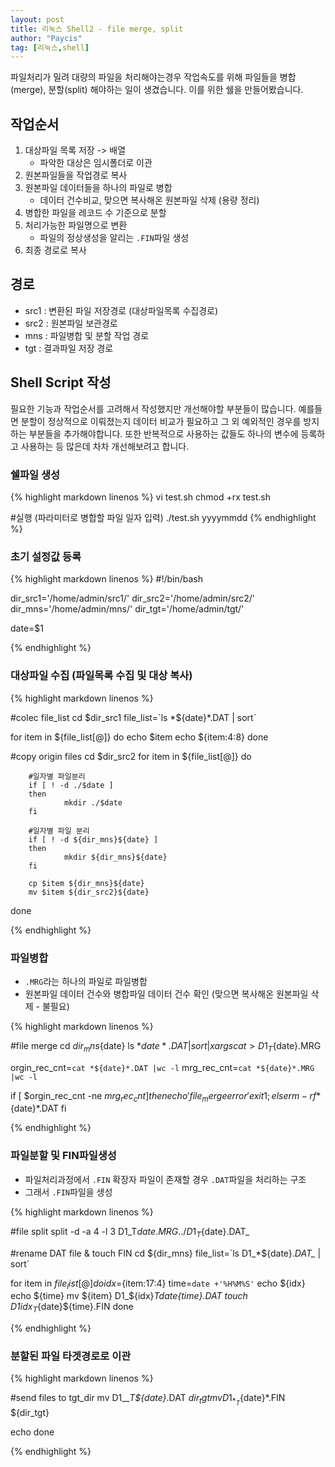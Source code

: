```yaml
---
layout: post
title: 리눅스 Shell2 - file merge, split
author: "Paycis"
tag: [리눅스,shell]
---
```


파일처리가 밀려 대량의 파일을 처리해야는경우 작업속도를 위해 파일들을 병합(merge), 분할(split) 해야하는 일이 생겼습니다. 이를 위한 쉘을 만들어봤습니다.

## 작업순서

1. 대상파일 목록 저장 -> 배열
    * 파악한 대상은 임시폴더로 이관
2. 원본파일들을 작업경로 복사
3. 원본파일 데이터들을 하나의 파일로 병합
    * 데이터 건수비교, 맞으면 복사해온 원본파일 삭제 (용량 정리)
4. 병합한 파일을 레코드 수 기준으로 분할
5. 처리가능한 파일명으로 변환
    * 파일의 정상생성을 알리는 `.FIN`파일 생성
6. 최종 경로로 복사

## 경로
* src1 : 변환된 파일 저장경로 (대상파일목록 수집경로)
* src2 : 원본파일 보관경로
* mns : 파일병합 및 분할 작업 경로
* tgt : 결과파일 저장 경로

## Shell Script 작성

필요한 기능과 작업순서를 고려해서 작성했지만 개선해야할 부분들이 많습니다. 예를들면 분할이 정상적으로 이뤄졌는지 데이터 비교가 필요하고 그 외 예외적인 경우를 방지하는 부분들을 추가해야합니다. 또한 반복적으로 사용하는 값들도 하나의 변수에 등록하고 사용하는 등 많은데 차차 개선해보려고 합니다.

### 쉘파일 생성

{% highlight markdown  linenos %}
vi test.sh
chmod +rx test.sh

#실행 (파라미터로 병합할 파일 일자 입력)
./test.sh yyyymmdd
{% endhighlight %}


### 초기 설정값 등록

{% highlight markdown  linenos %}
#!/bin/bash

dir_src1='/home/admin/src1/'
dir_src2='/home/admin/src2/'
dir_mns='/home/admin/mns/'
dir_tgt='/home/admin/tgt/'

date=$1

{% endhighlight %}

### 대상파일 수집 (파일목록 수집 및 대상 복사)

{% highlight markdown  linenos %}

#colec file_list
cd $dir_src1
file_list=`ls *${date}*.DAT | sort`

for item in ${file_list[@]}
do
        echo $item
        echo ${item:4:8}
done

#copy origin files
cd $dir_src2
for item in ${file_list[@]}
do

        #일자별 파일분리
        if [ ! -d ./$date ]
        then
                mkdir ./$date
        fi

        #일자별 파일 분리
        if [ ! -d ${dir_mns}${date} ]
        then
                mkdir ${dir_mns}${date}
        fi

        cp $item ${dir_mns}${date}
        mv $item ${dir_src2}${date}
done

{% endhighlight %}

### 파일병합

* `.MRG`라는 하나의 파일로 파일병합
* 원본파일 데이터 건수와 병합파일 데이터 건수 확인 (맞으면 복사해온 원본파일 삭제 - 불필요)

{% highlight markdown  linenos %}

#file merge
cd ${dir_mns}${date}
ls *${date}*.DAT | sort | xargs cat > D1_T${date}.MRG

orgin_rec_cnt=`cat *${date}*.DAT |wc -l`
mrg_rec_cnt=`cat *${date}*.MRG |wc -l`

if [ $orgin_rec_cnt -ne $mrg_rec_cnt ]
then
        echo 'file_merge error'
        exit 1;
else
        rm -rf *${date}*.DAT
fi

{% endhighlight %}

### 파일분할 및 FIN파일생성

* 파일처리과정에서 `.FIN` 확장자 파일이 존재할 경우 `.DAT`파일을 처리하는 구조
* 그래서 `.FIN`파일을 생성

{% highlight markdown  linenos %}

#file split
split -d -a 4 -l 3 D1_T${date}.MRG ../D1_T${date}.DAT_

#rename DAT file & touch FIN
cd ${dir_mns}
file_list=`ls D1_*${date}*.DAT_* | sort`

for item in ${file_list[@]}
do
        idx=${item:17:4}
        time=`date +'%H%M%S'`
        echo ${idx}
        echo ${time}
        mv ${item} D1_${idx}_T${date}${time}.DAT
        touch D1_${idx}_T${date}${time}.FIN
done

{% endhighlight %}

### 분할된 파일 타겟경로로 이관

{% highlight markdown  linenos %}

#send files to tgt_dir
mv D1_*_T${date}*.DAT ${dir_tgt}
mv D1_*_T${date}*.FIN ${dir_tgt}


echo done

{% endhighlight %}

